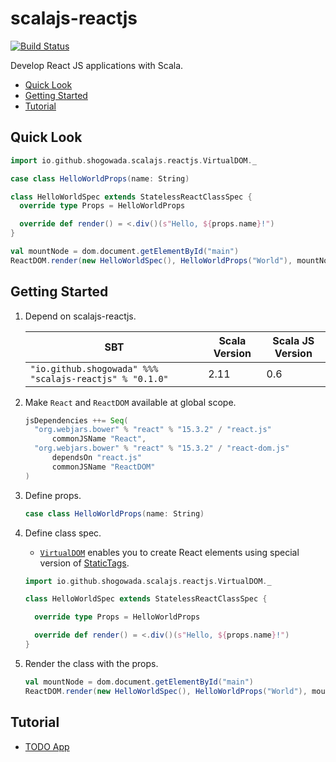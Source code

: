 # scalajs-reactjs

[![Build Status](https://travis-ci.org/shogowada/scalajs-reactjs.svg?branch=master)](https://travis-ci.org/shogowada/scalajs-reactjs)

Develop React JS applications with Scala.

- [Quick Look](#quick-look)
- [Getting Started](#getting-started)
- [Tutorial](#tutorial)

## Quick Look

```scala
import io.github.shogowada.scalajs.reactjs.VirtualDOM._

case class HelloWorldProps(name: String)

class HelloWorldSpec extends StatelessReactClassSpec {
  override type Props = HelloWorldProps

  override def render() = <.div()(s"Hello, ${props.name}!")
}

val mountNode = dom.document.getElementById("main")
ReactDOM.render(new HelloWorldSpec(), HelloWorldProps("World"), mountNode)
```

## Getting Started

1. Depend on scalajs-reactjs.

    |SBT|Scala Version|Scala JS Version|
    |---|---|---|
    |```"io.github.shogowada" %%% "scalajs-reactjs" % "0.1.0"```|2.11|0.6|

2. Make ```React``` and ```ReactDOM``` available at global scope.

    ```scala
    jsDependencies ++= Seq(
      "org.webjars.bower" % "react" % "15.3.2" / "react.js"
          commonJSName "React",
      "org.webjars.bower" % "react" % "15.3.2" / "react-dom.js"
          dependsOn "react.js"
          commonJSName "ReactDOM"
    )
    ```

3. Define props.

    ```scala
    case class HelloWorldProps(name: String)
    ```

4. Define class spec.
    - [```VirtualDOM```](core/src/main/scala/io/github/shogowada/scalajs/reactjs/VirtualDOM.scala) enables you to create React elements using special version of [StaticTags](https://github.com/shogowada/statictags).

    ```scala
    import io.github.shogowada.scalajs.reactjs.VirtualDOM._

    class HelloWorldSpec extends StatelessReactClassSpec {

      override type Props = HelloWorldProps

      override def render() = <.div()(s"Hello, ${props.name}!")
    }
    ```

5. Render the class with the props.

    ```scala
    val mountNode = dom.document.getElementById("main")
    ReactDOM.render(new HelloWorldSpec(), HelloWorldProps("World"), mountNode)
    ```

## Tutorial

- [TODO App](example/todo-app)
